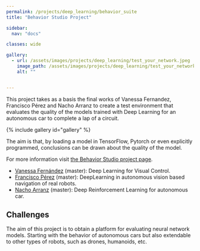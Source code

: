 ```yaml
---
permalink: /projects/deep_learning/behavior_suite
title: "Behavior Studio Project"

sidebar:
  nav: "docs"

classes: wide

gallery:
  - url: /assets/images/projects/deep_learning/test_your_network.jpeg
    image_path: /assets/images/projects/deep_learning/test_your_network.jpeg
    alt: ""


---
```



This project takes as a basis the final works of Vanessa Fernandez, Francisco Pérez and Nacho Arranz to create a test environment that evaluates the quality of the models trained with Deep Learning for an autonomous car to complete a lap of a circuit.

{% include gallery id="gallery" %}

The aim is that, by loading a model in TensorFlow, Pytorch or even explicitly programmed, conclusions can be drawn about the quality of the model.

For more information visit [the Behavior Studio project page](https://jderobot.github.io/BehaviorStudio/).

- [Vanessa Fernández](https://jderobot.org/Vmartinezf-tfm) (master): Deep Learning for Visual Control.
- [Francisco Pérez](https://roboticslaburjc.github.io/2017-tfm-francisco-perez/) (master): DeepLearning in autonomous vision based navigation of real robots.
- [Nacho Arranz](https://roboticslaburjc.github.io/2019-tfm-ignacio-arranz/) (master): Deep Reinforcement Learning for autonomous car.


## Challenges

The aim of this project is to obtain a platform for evaluating neural network models. Starting with the behavior of autonomous cars but also extendable to other types of robots, such as drones, humanoids, etc.